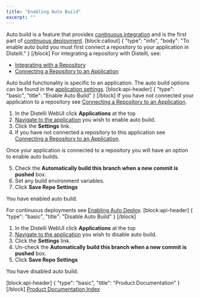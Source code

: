 ```yaml
---
title: "Enabling Auto Build"
excerpt: ""
---
```

Auto build is a feature that provides [continuous integration](doc:definitionsterminology#continuous-integration) and is the first part of [continuous deployment](doc:definitionsterminology#continuous-deployment).
[block:callout]
{
  "type": "info",
  "body": "To enable auto build you must first connect a repository to your application in Distelli."
}
[/block]
For integrating a repository with Distelli, see:
* [Integrating with a Repository](doc:integrating-with-a-repository)
* [Connecting a Repository to an Application](doc:connecting-a-repository-to-an-application) 

Auto build functionality is specific to an application.
The auto build options can be found in the [application settings](doc:application-settings).
[block:api-header]
{
  "type": "basic",
  "title": "Enable Auto Build"
}
[/block]
If you have not connected your application to a repository see [Connecting a Repository to an Application](doc:connecting-a-repository-to-an-application).

1. In the Distelli WebUI click **Applications** at the top
2. [Navigate to the application](doc:navigating-to-an-application) you wish to enable auto build.
3. Click the **Settings** link.
4. If you have not connected a repository to this application see [Connecting a Repository to an Application](doc:connecting-a-repository-to-an-application).

Once your application is connected to a repository you will have an option to enable auto builds.

5. Check the **Automatically build this branch when a new commit is pushed** box.
6. Set any build environment variables.
7. Click **Save Repo Settings**

You have enabled auto build.

For continuous deployments see [Enabling Auto Deploy](doc:enabling-auto-deploy).
[block:api-header]
{
  "type": "basic",
  "title": "Disable Auto Build"
}
[/block]
1. In the Distelli WebUI click **Applications** at the top
2. [Navigate to the application](doc:navigating-to-an-application) you wish to disable auto build.
3. Click the **Settings** link.
4. Un-check the **Automatically build this branch when a new commit is pushed** box.
5. Click **Save Repo Settings**

You have disabled auto build.


[block:api-header]
{
  "type": "basic",
  "title": "Product Documentation"
}
[/block]
[Product Documentation Index](doc:product-documentation-index)